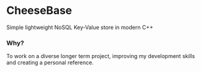 # CheeseBase
Simple lightweight NoSQL Key-Value store in modern C++

### Why?
To work on a diverse longer term project, improving my development skills and creating a personal reference.
